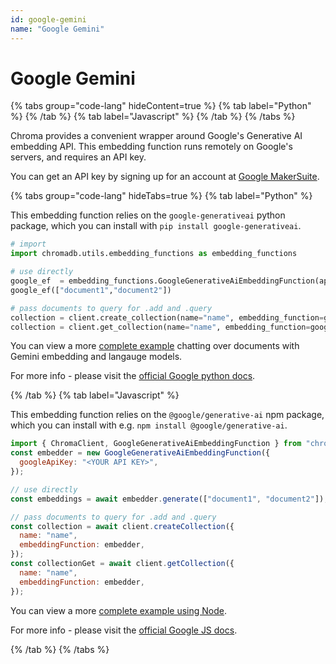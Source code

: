 ```yaml
---
id: google-gemini
name: "Google Gemini"
---
```


# Google Gemini

{% tabs group="code-lang" hideContent=true %}
{% tab label="Python" %}
{% /tab %}
{% tab label="Javascript" %}
{% /tab %}
{% /tabs %}

Chroma provides a convenient wrapper around Google's Generative AI embedding API. This embedding function runs remotely on Google's servers, and requires an API key.

You can get an API key by signing up for an account at [Google MakerSuite](https://makersuite.google.com/).

{% tabs group="code-lang" hideTabs=true %}
{% tab label="Python" %}

This embedding function relies on the `google-generativeai` python package, which you can install with `pip install google-generativeai`.

```python
# import
import chromadb.utils.embedding_functions as embedding_functions

# use directly
google_ef  = embedding_functions.GoogleGenerativeAiEmbeddingFunction(api_key="YOUR_API_KEY")
google_ef(["document1","document2"])

# pass documents to query for .add and .query
collection = client.create_collection(name="name", embedding_function=google_ef)
collection = client.get_collection(name="name", embedding_function=google_ef)
```

You can view a more [complete example](https://github.com/chroma-core/chroma/tree/main/examples/gemini) chatting over documents with Gemini embedding and langauge models.

For more info - please visit the [official Google python docs](https://ai.google.dev/tutorials/python_quickstart).

{% /tab %}
{% tab label="Javascript" %}

This embedding function relies on the `@google/generative-ai` npm package, which you can install with e.g. `npm install @google/generative-ai`.

```javascript
import { ChromaClient, GoogleGenerativeAiEmbeddingFunction } from "chromadb";
const embedder = new GoogleGenerativeAiEmbeddingFunction({
  googleApiKey: "<YOUR API KEY>",
});

// use directly
const embeddings = await embedder.generate(["document1", "document2"]);

// pass documents to query for .add and .query
const collection = await client.createCollection({
  name: "name",
  embeddingFunction: embedder,
});
const collectionGet = await client.getCollection({
  name: "name",
  embeddingFunction: embedder,
});
```

You can view a more [complete example using Node](https://github.com/chroma-core/chroma/blob/main/clients/js/examples/node/app.js).

For more info - please visit the [official Google JS docs](https://ai.google.dev/tutorials/node_quickstart).

{% /tab %}
{% /tabs %}
